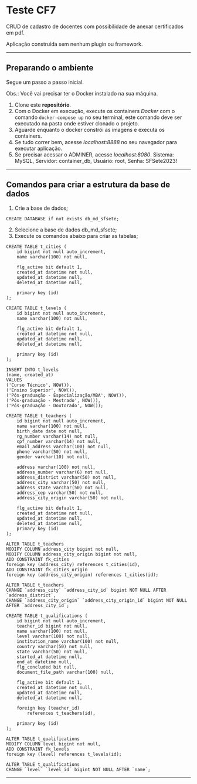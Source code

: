 # Teste CF7

CRUD de cadastro de docentes com possibilidade de anexar certificados em pdf.

Aplicação construída sem nenhum plugin ou framework.

---

## Preparando o ambiente

Segue um passo a passo inicial.

Obs.: Você vai precisar ter o Docker instalado na sua máquina.

1. Clone este **repositório**.
2. Com o Docker em execução, execute os containers *Docker* com o comando ```docker-compose up```  no seu terminal, este comando deve ser executado na pasta onde estiver clonado o projeto.
3. Aguarde enquanto o docker constrói as imagens e executa os containers.
4. Se tudo correr bem, acesse *localhost:8888* no seu navegador para executar aplicação.
5. Se precisar acessar o ADMINER, acesse *localhost:8080*. Sistema: MySQL, Servidor: container_db, Usuário: root, Senha: SFSete2023!

---

## Comandos para criar a estrutura da base de dados

1. Crie a base de dados;

```mysql
CREATE DATABASE if not exists db_md_sfsete;
```

2. Selecione a base de dados db_md_sfsete;
3. Execute os comandos abaixo para criar as tabelas;

```mysql
CREATE TABLE t_cities (
    id bigint not null auto_increment,
    name varchar(100) not null,

    flg_active bit default 1,
    created_at datetime not null,
    updated_at datetime null,
    deleted_at datetime null,

    primary key (id)
);
```

```mysql
CREATE TABLE t_levels (
    id bigint not null auto_increment,
    name varchar(100) not null,

    flg_active bit default 1,
    created_at datetime not null,
    updated_at datetime null,
    deleted_at datetime null,

    primary key (id)
);

INSERT INTO t_levels 
(name, created_at)
VALUES
('Curso Técnico', NOW()),
('Ensino Superior', NOW()),
('Pós-graduação - Especialização/MBA', NOW()),
('Pós-graduação - Mestrado', NOW()),
('Pós-graduação - Doutorado', NOW());
```

```mysql
CREATE TABLE t_teachers (
    id bigint not null auto_increment,
    name varchar(100) not null,
    birth_date date not null,
    rg_number varchar(14) not null,
    cpf_number varchar(14) not null,
    email_address varchar(100) not null,
    phone varchar(50) not null,
    gender varchar(10) not null,

    address varchar(100) not null,
    address_number varchar(6) not null,
    address_district varchar(50) not null,
    address_city varchar(50) not null,
    address_state varchar(50) not null,
    address_cep varchar(50) not null,
    address_city_origin varchar(50) not null,

    flg_active bit default 1,
    created_at datetime not null,
    updated_at datetime null,
    deleted_at datetime null,
    primary key (id)
);

ALTER TABLE t_teachers
MODIFY COLUMN address_city bigint not null,
MODIFY COLUMN address_city_origin bigint not null,
ADD CONSTRAINT fk_cities
foreign key (address_city) references t_cities(id),
ADD CONSTRAINT fk_cities_origin
foreign key (address_city_origin) references t_cities(id);

ALTER TABLE t_teachers
CHANGE `address_city` `address_city_id` bigint NOT NULL AFTER `address_district`,
CHANGE `address_city_origin` `address_city_origin_id` bigint NOT NULL AFTER `address_city_id`;
```

```mysql
CREATE TABLE t_qualifications (
    id bigint not null auto_increment,
    teacher_id bigint not null,
    name varchar(100) not null,
    level varchar(100) not null,
    institution_name varchar(100) not null,
    country varchar(50) not null,
    state varchar(50) not null,
    started_at datetime null,
    end_at datetime null,
    flg_concluded bit null,
    document_file_path varchar(100) null,

    flg_active bit default 1,
    created_at datetime not null,
    updated_at datetime null,
    deleted_at datetime null,

    foreign key (teacher_id)
        references t_teachers(id),

    primary key (id)
);

ALTER TABLE t_qualifications
MODIFY COLUMN level bigint not null,
ADD CONSTRAINT fk_levels
foreign key (level) references t_levels(id);

ALTER TABLE t_qualifications
CHANGE `level` `level_id` bigint NOT NULL AFTER `name`;
```

---